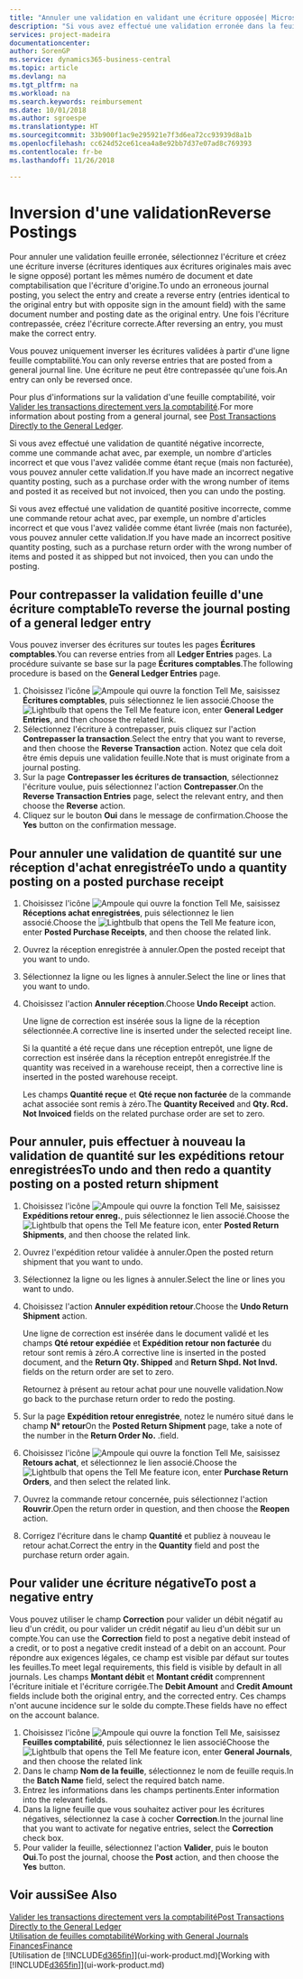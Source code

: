 ```yaml
---
title: "Annuler une validation en validant une écriture opposée| Microsoft Docs"
description: "Si vous avez effectué une validation erronée dans la feuille comptabilité, vous pouvez utiliser la fonction de contrepassation de transaction pour annuler la validation avec une piste d'audit correcte."
services: project-madeira
documentationcenter: 
author: SorenGP
ms.service: dynamics365-business-central
ms.topic: article
ms.devlang: na
ms.tgt_pltfrm: na
ms.workload: na
ms.search.keywords: reimbursement
ms.date: 10/01/2018
ms.author: sgroespe
ms.translationtype: HT
ms.sourcegitcommit: 33b900f1ac9e295921e7f3d6ea72cc93939d8a1b
ms.openlocfilehash: cc624d52ce61cea4a8e92bb7d37e07ad8c769393
ms.contentlocale: fr-be
ms.lasthandoff: 11/26/2018

---
```

# <a name="reverse-postings"></a><span data-ttu-id="8a79a-103">Inversion d'une validation</span><span class="sxs-lookup"><span data-stu-id="8a79a-103">Reverse Postings</span></span>
<span data-ttu-id="8a79a-104">Pour annuler une validation feuille erronée, sélectionnez l'écriture et créez une écriture inverse (écritures identiques aux écritures originales mais avec le signe opposé) portant les mêmes numéro de document et date comptabilisation que l'écriture d'origine.</span><span class="sxs-lookup"><span data-stu-id="8a79a-104">To undo an erroneous journal posting, you select the entry and create a reverse entry (entries identical to the original entry but with opposite sign in the amount field) with the same document number and posting date as the original entry.</span></span> <span data-ttu-id="8a79a-105">Une fois l'écriture contrepassée, créez l'écriture correcte.</span><span class="sxs-lookup"><span data-stu-id="8a79a-105">After reversing an entry, you must make the correct entry.</span></span>

<span data-ttu-id="8a79a-106">Vous pouvez uniquement inverser les écritures validées à partir d'une ligne feuille comptabilité.</span><span class="sxs-lookup"><span data-stu-id="8a79a-106">You can only reverse entries that are posted from a general journal line.</span></span> <span data-ttu-id="8a79a-107">Une écriture ne peut être contrepassée qu'une fois.</span><span class="sxs-lookup"><span data-stu-id="8a79a-107">An entry can only be reversed once.</span></span>

<span data-ttu-id="8a79a-108">Pour plus d'informations sur la validation d'une feuille comptabilité, voir [Valider les transactions directement vers la comptabilité](finance-how-post-transactions-directly.md).</span><span class="sxs-lookup"><span data-stu-id="8a79a-108">For more information about posting from a general journal, see [Post Transactions Directly to the General Ledger](finance-how-post-transactions-directly.md).</span></span>

<span data-ttu-id="8a79a-109">Si vous avez effectué une validation de quantité négative incorrecte, comme une commande achat avec, par exemple, un nombre d'articles incorrect et que vous l'avez validée comme étant reçue (mais non facturée), vous pouvez annuler cette validation.</span><span class="sxs-lookup"><span data-stu-id="8a79a-109">If you have made an incorrect negative quantity posting, such as a purchase order with the wrong number of items and posted it as received but not invoiced, then you can undo the posting.</span></span>

<span data-ttu-id="8a79a-110">Si vous avez effectué une validation de quantité positive incorrecte, comme une commande retour achat avec, par exemple, un nombre d'articles incorrect et que vous l'avez validée comme étant livrée (mais non facturée), vous pouvez annuler cette validation.</span><span class="sxs-lookup"><span data-stu-id="8a79a-110">If you have made an incorrect positive quantity posting, such as a purchase return order with the wrong number of items and posted it as shipped but not invoiced, then you can undo the posting.</span></span>   

## <a name="to-reverse-the-journal-posting-of-a-general-ledger-entry"></a><span data-ttu-id="8a79a-111">Pour contrepasser la validation feuille d'une écriture comptable</span><span class="sxs-lookup"><span data-stu-id="8a79a-111">To reverse the journal posting of a general ledger entry</span></span>
<span data-ttu-id="8a79a-112">Vous pouvez inverser des écritures sur toutes les pages **Écritures comptables**.</span><span class="sxs-lookup"><span data-stu-id="8a79a-112">You can reverse entries from all **Ledger Entries** pages.</span></span> <span data-ttu-id="8a79a-113">La procédure suivante se base sur la page **Écritures comptables**.</span><span class="sxs-lookup"><span data-stu-id="8a79a-113">The following procedure is based on the **General Ledger Entries** page.</span></span>
1. <span data-ttu-id="8a79a-114">Choisissez l'icône ![Ampoule qui ouvre la fonction Tell Me](media/ui-search/search_small.png "Dites-moi ce que vous voulez faire"), saisissez **Écritures comptables**, puis sélectionnez le lien associé.</span><span class="sxs-lookup"><span data-stu-id="8a79a-114">Choose the ![Lightbulb that opens the Tell Me feature](media/ui-search/search_small.png "Tell me what you want to do") icon, enter **General Ledger Entries**, and then choose the related link.</span></span>
2. <span data-ttu-id="8a79a-115">Sélectionnez l'écriture à contrepasser, puis cliquez sur l'action **Contrepasser la transaction**.</span><span class="sxs-lookup"><span data-stu-id="8a79a-115">Select the entry that you want to reverse, and then choose the **Reverse Transaction** action.</span></span> <span data-ttu-id="8a79a-116">Notez que cela doit être émis depuis une validation feuille.</span><span class="sxs-lookup"><span data-stu-id="8a79a-116">Note that is must originate from a journal posting.</span></span>
3. <span data-ttu-id="8a79a-117">Sur la page **Contrepasser les écritures de transaction**, sélectionnez l'écriture voulue, puis sélectionnez l'action **Contrepasser**.</span><span class="sxs-lookup"><span data-stu-id="8a79a-117">On the **Reverse Transaction Entries** page, select the relevant entry, and then choose the **Reverse** action.</span></span>
4. <span data-ttu-id="8a79a-118">Cliquez sur le bouton **Oui** dans le message de confirmation.</span><span class="sxs-lookup"><span data-stu-id="8a79a-118">Choose the **Yes** button on the confirmation message.</span></span>

## <a name="to-undo-a-quantity-posting-on-a-posted-purchase-receipt"></a><span data-ttu-id="8a79a-119">Pour annuler une validation de quantité sur une réception d'achat enregistrée</span><span class="sxs-lookup"><span data-stu-id="8a79a-119">To undo a quantity posting on a posted purchase receipt</span></span>  

1.  <span data-ttu-id="8a79a-120">Choisissez l'icône ![Ampoule qui ouvre la fonction Tell Me](media/ui-search/search_small.png "Dites-moi ce que vous voulez faire"), saisissez **Réceptions achat enregistrées**, puis sélectionnez le lien associé.</span><span class="sxs-lookup"><span data-stu-id="8a79a-120">Choose the ![Lightbulb that opens the Tell Me feature](media/ui-search/search_small.png "Tell me what you want to do") icon, enter **Posted Purchase Receipts**, and then choose the related link.</span></span>  
2.  <span data-ttu-id="8a79a-121">Ouvrez la réception enregistrée à annuler.</span><span class="sxs-lookup"><span data-stu-id="8a79a-121">Open the posted receipt that you want to undo.</span></span>  
3.  <span data-ttu-id="8a79a-122">Sélectionnez la ligne ou les lignes à annuler.</span><span class="sxs-lookup"><span data-stu-id="8a79a-122">Select the line or lines that you want to undo.</span></span>  
4.  <span data-ttu-id="8a79a-123">Choisissez l'action **Annuler réception**.</span><span class="sxs-lookup"><span data-stu-id="8a79a-123">Choose **Undo Receipt** action.</span></span>

    <span data-ttu-id="8a79a-124">Une ligne de correction est insérée sous la ligne de la réception sélectionnée.</span><span class="sxs-lookup"><span data-stu-id="8a79a-124">A corrective line is inserted under the selected receipt line.</span></span>  

    <span data-ttu-id="8a79a-125">Si la quantité a été reçue dans une réception entrepôt, une ligne de correction est insérée dans la réception entrepôt enregistrée.</span><span class="sxs-lookup"><span data-stu-id="8a79a-125">If the quantity was received in a warehouse receipt, then a corrective line is inserted in the posted warehouse receipt.</span></span>  

    <span data-ttu-id="8a79a-126">Les champs **Quantité reçue** et **Qté reçue non facturée** de la commande achat associée sont remis à zéro.</span><span class="sxs-lookup"><span data-stu-id="8a79a-126">The **Quantity Received** and **Qty. Rcd. Not Invoiced** fields on the related purchase order are set to zero.</span></span>

## <a name="to-undo-and-then-redo-a-quantity-posting-on-a-posted-return-shipment"></a><span data-ttu-id="8a79a-127">Pour annuler, puis effectuer à nouveau la validation de quantité sur les expéditions retour enregistrées</span><span class="sxs-lookup"><span data-stu-id="8a79a-127">To undo and then redo a quantity posting on a posted return shipment</span></span>

1.  <span data-ttu-id="8a79a-128">Choisissez l'icône ![Ampoule qui ouvre la fonction Tell Me](media/ui-search/search_small.png "Dites-moi ce que vous voulez faire"), saisissez **Expéditions retour enreg.**, puis sélectionnez le lien associé.</span><span class="sxs-lookup"><span data-stu-id="8a79a-128">Choose the ![Lightbulb that opens the Tell Me feature](media/ui-search/search_small.png "Tell me what you want to do") icon, enter **Posted Return Shipments**, and then choose the related link.</span></span>  
2.  <span data-ttu-id="8a79a-129">Ouvrez l'expédition retour validée à annuler.</span><span class="sxs-lookup"><span data-stu-id="8a79a-129">Open the posted return shipment that you want to undo.</span></span>
3. <span data-ttu-id="8a79a-130">Sélectionnez la ligne ou les lignes à annuler.</span><span class="sxs-lookup"><span data-stu-id="8a79a-130">Select the line or lines you want to undo.</span></span>  

4.  <span data-ttu-id="8a79a-131">Choisissez l'action **Annuler expédition retour**.</span><span class="sxs-lookup"><span data-stu-id="8a79a-131">Choose the **Undo Return Shipment** action.</span></span>  

    <span data-ttu-id="8a79a-132">Une ligne de correction est insérée dans le document validé et les champs **Qté retour expédiée** et **Expédition retour non facturée** du retour sont remis à zéro.</span><span class="sxs-lookup"><span data-stu-id="8a79a-132">A corrective line is inserted in the posted document, and the **Return Qty. Shipped** and **Return Shpd. Not Invd.** fields on the return order are set to zero.</span></span>  

    <span data-ttu-id="8a79a-133">Retournez à présent au retour achat pour une nouvelle validation.</span><span class="sxs-lookup"><span data-stu-id="8a79a-133">Now go back to the purchase return order to redo the posting.</span></span>  

5.  <span data-ttu-id="8a79a-134">Sur la page **Expédition retour enregistrée**, notez le numéro situé dans le champ **N° retour**</span><span class="sxs-lookup"><span data-stu-id="8a79a-134">On the **Posted Return Shipment** page, take a note of the number in the **Return Order No.**</span></span> <span data-ttu-id="8a79a-135">.</span><span class="sxs-lookup"><span data-stu-id="8a79a-135">field.</span></span>  
6.  <span data-ttu-id="8a79a-136">Choisissez l'icône ![Ampoule qui ouvre la fonction Tell Me](media/ui-search/search_small.png "Dites-moi ce que vous voulez faire"), saisissez **Retours achat**, et sélectionnez le lien associé.</span><span class="sxs-lookup"><span data-stu-id="8a79a-136">Choose the ![Lightbulb that opens the Tell Me feature](media/ui-search/search_small.png "Tell me what you want to do") icon, enter **Purchase Return Orders**, and then select the related link.</span></span>  
7.  <span data-ttu-id="8a79a-137">Ouvrez la commande retour concernée, puis sélectionnez l'action **Rouvrir**.</span><span class="sxs-lookup"><span data-stu-id="8a79a-137">Open the return order in question, and then choose the **Reopen** action.</span></span>  
8.  <span data-ttu-id="8a79a-138">Corrigez l'écriture dans le champ **Quantité** et publiez à nouveau le retour achat.</span><span class="sxs-lookup"><span data-stu-id="8a79a-138">Correct the entry in the **Quantity** field and post the purchase return order again.</span></span>  

## <a name="to-post-a-negative-entry"></a><span data-ttu-id="8a79a-139">Pour valider une écriture négative</span><span class="sxs-lookup"><span data-stu-id="8a79a-139">To post a negative entry</span></span>  
<span data-ttu-id="8a79a-140">Vous pouvez utiliser le champ **Correction** pour valider un débit négatif au lieu d'un crédit, ou pour valider un crédit négatif au lieu d'un débit sur un compte.</span><span class="sxs-lookup"><span data-stu-id="8a79a-140">You can use the **Correction** field to post a negative debit instead of a credit, or to post a negative credit instead of a debit on an account.</span></span> <span data-ttu-id="8a79a-141">Pour répondre aux exigences légales, ce champ est visible par défaut sur toutes les feuilles.</span><span class="sxs-lookup"><span data-stu-id="8a79a-141">To meet legal requirements, this field is visible by default in all journals.</span></span> <span data-ttu-id="8a79a-142">Les champs **Montant débit** et **Montant crédit** comprennent l'écriture initiale et l'écriture corrigée.</span><span class="sxs-lookup"><span data-stu-id="8a79a-142">The **Debit Amount** and **Credit Amount** fields include both the original entry, and the corrected entry.</span></span> <span data-ttu-id="8a79a-143">Ces champs n'ont aucune incidence sur le solde du compte.</span><span class="sxs-lookup"><span data-stu-id="8a79a-143">These fields have no effect on the account balance.</span></span>  

1.  <span data-ttu-id="8a79a-144">Choisissez l'icône ![Ampoule qui ouvre la fonction Tell Me](media/ui-search/search_small.png "Dites-moi ce que vous voulez faire"), saisissez **Feuilles comptabilité**, puis sélectionnez le lien associé</span><span class="sxs-lookup"><span data-stu-id="8a79a-144">Choose the ![Lightbulb that opens the Tell Me feature](media/ui-search/search_small.png "Tell me what you want to do") icon, enter **General Journals**, and then choose the related link</span></span>  
2.  <span data-ttu-id="8a79a-145">Dans le champ **Nom de la feuille**, sélectionnez le nom de feuille requis.</span><span class="sxs-lookup"><span data-stu-id="8a79a-145">In the **Batch Name** field, select the required batch name.</span></span>  
3.  <span data-ttu-id="8a79a-146">Entrez les informations dans les champs pertinents.</span><span class="sxs-lookup"><span data-stu-id="8a79a-146">Enter information into the relevant fields.</span></span>  
4.  <span data-ttu-id="8a79a-147">Dans la ligne feuille que vous souhaitez activer pour les écritures négatives, sélectionnez la case à cocher **Correction**.</span><span class="sxs-lookup"><span data-stu-id="8a79a-147">In the journal line that you want to activate for negative entries, select the **Correction** check box.</span></span>  
5.  <span data-ttu-id="8a79a-148">Pour valider la feuille, sélectionnez l'action **Valider**, puis le bouton **Oui**.</span><span class="sxs-lookup"><span data-stu-id="8a79a-148">To post the journal, choose the **Post** action, and then choose the **Yes** button.</span></span>

## <a name="see-also"></a><span data-ttu-id="8a79a-149">Voir aussi</span><span class="sxs-lookup"><span data-stu-id="8a79a-149">See Also</span></span>
[<span data-ttu-id="8a79a-150">Valider les transactions directement vers la comptabilité</span><span class="sxs-lookup"><span data-stu-id="8a79a-150">Post Transactions Directly to the General Ledger</span></span>](finance-how-post-transactions-directly.md)  
[<span data-ttu-id="8a79a-151">Utilisation de feuilles comptabilité</span><span class="sxs-lookup"><span data-stu-id="8a79a-151">Working with General Journals</span></span>](ui-work-general-journals.md)  
[<span data-ttu-id="8a79a-152">Finances</span><span class="sxs-lookup"><span data-stu-id="8a79a-152">Finance</span></span>](finance.md)  
<span data-ttu-id="8a79a-153">[Utilisation de [!INCLUDE[d365fin](includes/d365fin_md.md)]](ui-work-product.md)</span><span class="sxs-lookup"><span data-stu-id="8a79a-153">[Working with [!INCLUDE[d365fin](includes/d365fin_md.md)]](ui-work-product.md)</span></span>  

